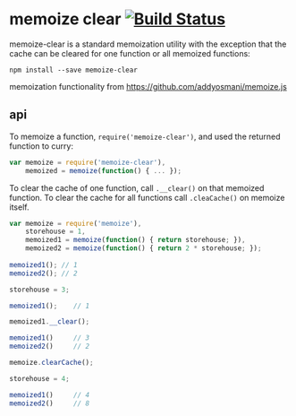 # memoize clear [![Build Status](https://travis-ci.org/pajtai/memoize-clear.png?branch=master)](https://travis-ci.org/pajtai/memoize-clear)

memoize-clear is a standard memoization utility with the exception that the cache can be cleared for one function or all
memoized functions:

    npm install --save memoize-clear
    
memoization functionality from https://github.com/addyosmani/memoize.js
    
## api

To memoize a function, `require('memoize-clear')`, and used the returned function to curry:

```javascript
var memoize = require('memoize-clear'),
    memoized = memoize(function() { ... });
```

To clear the cache of one function, call `.__clear()` on that memoized function.
To clear the cache for all functions call `.cleaCache()` on memoize itself.

```javascript
var memoize = require('memoize'),
    storehouse = 1,
    memoized1 = memoize(function() { return storehouse; }),
    memoized2 = memoize(function() { return 2 * storehouse; });
    
memoized1(); // 1
memoized2(); // 2

storehouse = 3;

memoized1();    // 1

memoized1.__clear();

memoized1()     // 3
memoized2()     // 2

memoize.clearCache();

storehouse = 4;

memoized1()     // 4
memoized2()     // 8
```

